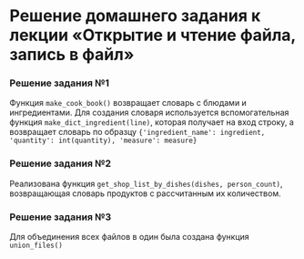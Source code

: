 # Решение домашнего задания к лекции «Открытие и чтение файла, запись в файл»

### Решение задания №1
Функция ```make_cook_book()``` возвращает словарь с блюдами и ингредиентами. Для 
создания словаря используется вспомогательная функция ```make_dict_ingredient(line)```, 
которая получает на вход строку, а возвращает словарь по образцу 
```{'ingredient_name': ingredient, 'quantity': int(quantity), 'measure': measure}```

### Решение задания №2
Реализована функция ```get_shop_list_by_dishes(dishes, person_count)```, возвращающая 
словарь продуктов с рассчитанным их количеством.

### Решение задания №3
Для объединения всех файлов в один была создана функция ```union_files()```